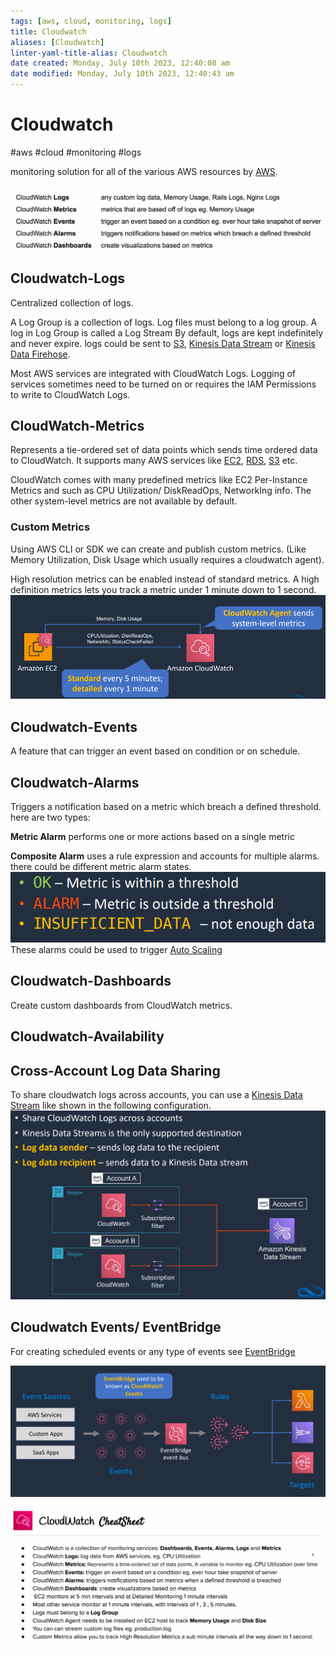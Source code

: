 ```yaml
---
tags: [aws, cloud, monitoring, logs]
title: Cloudwatch
aliases: [Cloudwatch]
linter-yaml-title-alias: Cloudwatch
date created: Monday, July 10th 2023, 12:40:08 am
date modified: Monday, July 10th 2023, 12:40:43 am
---
```

# Cloudwatch
#aws #cloud  #monitoring #logs 

monitoring solution for all of the various AWS resources by [AWS](Cloud%20Computing/AWS/AWS.md).

![Pasted image 20220724014551](Attachments/Pasted%20image%2020220724014551.png)


## Cloudwatch-Logs
Centralized collection of logs.

A Log Group is a collection of logs. Log files must belong to a log group.
A log in Log Group is called a Log Stream
By default, logs are kept indefinitely and never expire. logs could be sent to [S3](Cloud%20Computing/AWS/Storage/S3.md), [Kinesis Data Stream](Cloud%20Computing/AWS/Application%20Integration/Kinesis.md#Kinesis%20Data%20Stream) or [Kinesis Data Firehose](Cloud%20Computing/AWS/Application%20Integration/Kinesis.md#Kinesis%20Data%20Firehose).

Most AWS services are integrated with CloudWatch Logs.
Logging of services sometimes need to be turned on or requires the IAM Permissions to write to CloudWatch Logs.

## CloudWatch-Metrics
Represents a tie-ordered set of data points which sends time ordered data to CloudWatch. It supports many AWS services like [EC2](Cloud%20Computing/AWS/Compute/EC2.md), [RDS](Cloud%20Computing/AWS/Databases/RDS.md), [S3](Cloud%20Computing/AWS/Storage/S3.md) etc.

CloudWatch comes with many predefined metrics like EC2 Per-Instance Metrics and  such as CPU Utilization/ DiskReadOps, NetworkIng info. The other system-level metrics are not available by default.


### Custom Metrics
Using AWS CLI or SDK we can create and publish custom metrics. (Like Memory Utilization, Disk Usage which usually requires a cloudwatch agent).

High resolution metrics can be enabled instead of standard metrics. A high definition metrics lets you track a metric under 1 minute down to 1 second. 
![](Attachments/Pasted%20image%2020230325005541.png)


## Cloudwatch-Events

A feature that can trigger an event based on condition or on schedule.


## Cloudwatch-Alarms
Triggers a notification based on a metric which breach a defined threshold. here are two types:

**Metric Alarm** performs one or more actions based on a single metric

**Composite Alarm** uses a rule expression and accounts for multiple alarms.
there could be different metric alarm states.
![](Attachments/Pasted%20image%2020230325005844.png)
These alarms could be used to trigger [Auto Scaling](Cloud%20Computing/AWS/Compute/EC2.md#Auto%20Scaling%20Groups)  


## Cloudwatch-Dashboards
Create custom dashboards from CloudWatch metrics.


## Cloudwatch-Availability


## Cross-Account Log Data Sharing
To share cloudwatch logs across accounts, you can use a [Kinesis Data Stream](Cloud%20Computing/AWS/Application%20Integration/Kinesis.md#Kinesis%20Data%20Stream) like shown in the following configuration.
![](Attachments/Pasted%20image%2020230325010246.png)




## Cloudwatch Events/ EventBridge
For creating scheduled events or any type of events see [EventBridge](Cloud%20Computing/AWS/Application%20Integration/EventBridge.md)

![](Attachments/Pasted%20image%2020230325005958.png)



![Pasted image 20220724015847](Attachments/Pasted%20image%2020220724015847.png)
